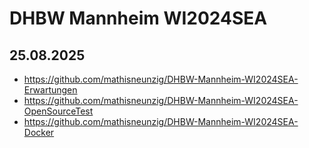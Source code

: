 # DHBW Mannheim WI2024SEA

## 25.08.2025
- https://github.com/mathisneunzig/DHBW-Mannheim-WI2024SEA-Erwartungen
- https://github.com/mathisneunzig/DHBW-Mannheim-WI2024SEA-OpenSourceTest
- https://github.com/mathisneunzig/DHBW-Mannheim-WI2024SEA-Docker

